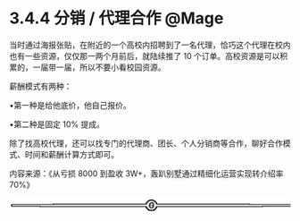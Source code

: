 # 3.4.4 分销 / 代理合作 @Mage

当时通过海报张贴，在附近的一个高校内招聘到了一名代理，恰巧这个代理在校内也有一些资源，仅仅那一两个月前后，就陆续推了 10 个订单。高校资源是可以积累的，一届带一届，所以不要小看校园资源。

薪酬模式有两种：

•第一种是给他底价，他自己报价。

•第二种是固定 10% 提成。

除了找高校代理，还可以找专门的代理商、团长、个人分销商等合作，聊好合作模式、时间和薪酬计算方式即可。

内容来源：《从亏损 8000 到盈收 3W+，轰趴别墅通过精细化运营实现转介绍率 70%》

![](img/70c086163efe63c67f3a76278afd7895.png)